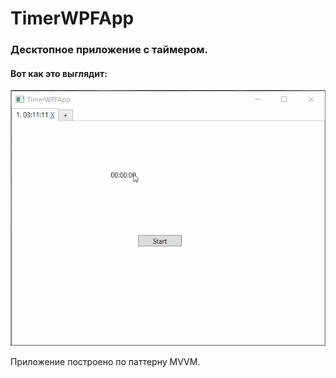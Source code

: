 # TimerWPFApp

### Десктопное приложение с таймером. 

#### Вот как это выглядит:
![](1.gif)

Приложение построено по паттерну MVVM. 
